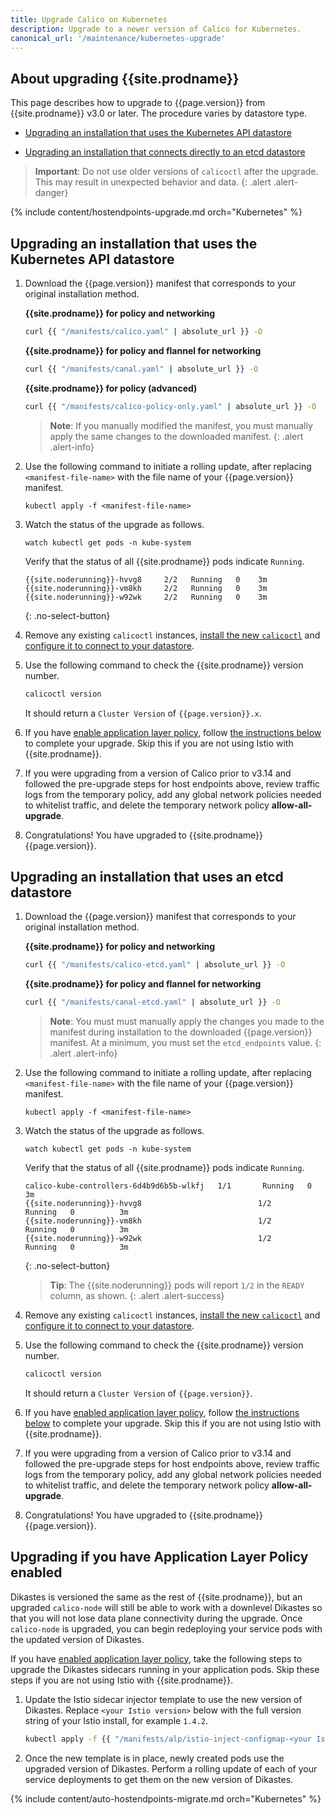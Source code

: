 ```yaml
---
title: Upgrade Calico on Kubernetes
description: Upgrade to a newer version of Calico for Kubernetes.
canonical_url: '/maintenance/kubernetes-upgrade'
---
```


## About upgrading {{site.prodname}}

This page describes how to upgrade to {{page.version}} from {{site.prodname}} v3.0 or later. The
procedure varies by datastore type.

- [Upgrading an installation that uses the Kubernetes API datastore](#upgrading-an-installation-that-uses-the-kubernetes-api-datastore)

- [Upgrading an installation that connects directly to an etcd datastore](#upgrading-an-installation-that-uses-an-etcd-datastore)

> **Important**: Do not use older versions of `calicoctl` after the upgrade.
> This may result in unexpected behavior and data.
{: .alert .alert-danger}

{% include content/hostendpoints-upgrade.md orch="Kubernetes" %}

## Upgrading an installation that uses the Kubernetes API datastore

1. Download the {{page.version}} manifest that corresponds to your original installation method.

   **{{site.prodname}} for policy and networking**
   ```bash
   curl {{ "/manifests/calico.yaml" | absolute_url }} -O
   ```

   **{{site.prodname}} for policy and flannel for networking**
   ```bash
   curl {{ "/manifests/canal.yaml" | absolute_url }} -O
   ```

   **{{site.prodname}} for policy (advanced)**
   ```bash
   curl {{ "/manifests/calico-policy-only.yaml" | absolute_url }} -O
   ```

   > **Note**: If you manually modified the manifest, you must manually apply the
   > same changes to the downloaded manifest.
   {: .alert .alert-info}

1. Use the following command to initiate a rolling update, after replacing
   `<manifest-file-name>` with the file name of your {{page.version}} manifest.

   ```
   kubectl apply -f <manifest-file-name>
   ```

1. Watch the status of the upgrade as follows.

   ```
   watch kubectl get pods -n kube-system
   ```

   Verify that the status of all {{site.prodname}} pods indicate `Running`.

   ```
   {{site.noderunning}}-hvvg8     2/2   Running   0    3m
   {{site.noderunning}}-vm8kh     2/2   Running   0    3m
   {{site.noderunning}}-w92wk     2/2   Running   0    3m
   ```
   {: .no-select-button}

1. Remove any existing `calicoctl` instances, [install the new `calicoctl`](../getting-started/clis/calicoctl/install)
   and [configure it to connect to your datastore](../getting-started/clis/calicoctl/configure/overview).

1. Use the following command to check the {{site.prodname}} version number.

   ```bash
   calicoctl version
   ```

   It should return a `Cluster Version` of `{{page.version}}.x`.

1. If you have [enable application layer policy]({{site.baseurl}}/security/app-layer-policy),
   follow [the instructions below](#upgrading-if-you-have-application-layer-policy-enabled) to complete your upgrade. Skip this if you are not using Istio with {{site.prodname}}.

1. If you were upgrading from a version of Calico prior to v3.14 and followed the pre-upgrade steps for host endpoints above, review traffic logs from the temporary policy,
   add any global network policies needed to whitelist traffic, and delete the temporary network policy **allow-all-upgrade**.

1. Congratulations! You have upgraded to {{site.prodname}} {{page.version}}.


## Upgrading an installation that uses an etcd datastore

1. Download the {{page.version}} manifest that corresponds to your original installation method.

   **{{site.prodname}} for policy and networking**
   ```bash
   curl {{ "/manifests/calico-etcd.yaml" | absolute_url }} -O
   ```

   **{{site.prodname}} for policy and flannel for networking**
   ```bash
   curl {{ "/manifests/canal-etcd.yaml" | absolute_url }} -O
   ```

   > **Note**: You must must manually apply the changes you made to the manifest
   > during installation to the downloaded {{page.version}} manifest. At a minimum,
   > you must set the `etcd_endpoints` value.
   {: .alert .alert-info}

1. Use the following command to initiate a rolling update, after replacing
   `<manifest-file-name>` with the file name of your {{page.version}} manifest.

   ```
   kubectl apply -f <manifest-file-name>
   ```

1. Watch the status of the upgrade as follows.

   ```
   watch kubectl get pods -n kube-system
   ```

   Verify that the status of all {{site.prodname}} pods indicate `Running`.

   ```
   calico-kube-controllers-6d4b9d6b5b-wlkfj   1/1       Running   0          3m
   {{site.noderunning}}-hvvg8                          1/2       Running   0          3m
   {{site.noderunning}}-vm8kh                          1/2       Running   0          3m
   {{site.noderunning}}-w92wk                          1/2       Running   0          3m
   ```
   {: .no-select-button}

   > **Tip**: The {{site.noderunning}} pods will report `1/2` in the `READY` column, as shown.
   {: .alert .alert-success}


1. Remove any existing `calicoctl` instances, [install the new `calicoctl`](../getting-started/clis/calicoctl/install)
   and [configure it to connect to your datastore](../getting-started/clis/calicoctl/configure/overview).

1. Use the following command to check the {{site.prodname}} version number.

   ```bash
   calicoctl version
   ```

   It should return a `Cluster Version` of `{{page.version}}`.

1. If you have [enabled application layer policy]({{site.baseurl}}/security/app-layer-policy),
   follow [the instructions below](#upgrading-if-you-have-application-layer-policy-enabled) to complete your upgrade. Skip this if you are not using Istio with {{site.prodname}}.

1. If you were upgrading from a version of Calico prior to v3.14 and followed the pre-upgrade steps for host endpoints above, review traffic logs from the temporary policy,
   add any global network policies needed to whitelist traffic, and delete the temporary network policy **allow-all-upgrade**.

1. Congratulations! You have upgraded to {{site.prodname}} {{page.version}}.

## Upgrading if you have Application Layer Policy enabled

Dikastes is versioned the same as the rest of {{site.prodname}}, but an upgraded `calico-node` will still be able to work with a downlevel Dikastes
so that you will not lose data plane connectivity during the upgrade.  Once `calico-node` is upgraded, you can begin redeploying your service pods
with the updated version of Dikastes.

If you have [enabled application layer policy]({{site.baseurl}}/security/app-layer-policy),
take the following steps to upgrade the Dikastes sidecars running in your application pods. Skip these steps if you are not using Istio with {{site.prodname}}.

1. Update the Istio sidecar injector template to use the new version of Dikastes. Replace `<your Istio version>` below with
   the full version string of your Istio install, for example `1.4.2`.

   ```bash
   kubectl apply -f {{ "/manifests/alp/istio-inject-configmap-<your Istio version>.yaml" | absolute_url }}
   ```

1. Once the new template is in place, newly created pods use the upgraded version of Dikastes. Perform a rolling update of each of your service deployments
   to get them on the new version of Dikastes.

{% include content/auto-hostendpoints-migrate.md orch="Kubernetes" %}

